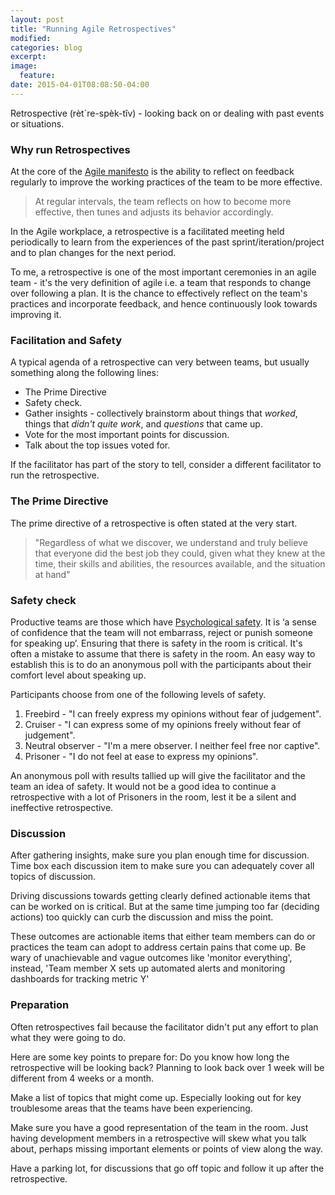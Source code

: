 ```yaml
---
layout: post
title: "Running Agile Retrospectives"
modified:
categories: blog
excerpt:
image:
  feature:
date: 2015-04-01T08:08:50-04:00
---
```


Retrospective (rèt´re-spèk-tîv) - looking back on or dealing with past events or situations.

### Why run Retrospectives

At the core of the [Agile manifesto](http://agilemanifesto.org/principles.html) is the ability to reflect on feedback regularly to improve the working practices of the team to be more effective.

>At regular intervals, the team reflects on how to become more effective, then tunes and adjusts its behavior accordingly.

In the Agile workplace, a retrospective is a facilitated meeting held periodically to learn from the experiences of the past sprint/iteration/project and to plan changes for the next period.

To me, a retrospective is one of the most important ceremonies in an agile team - it's the very definition of agile i.e. a team that responds to change over following a plan. It is the chance to effectively reflect on the team's practices and incorporate feedback, and hence continuously look towards improving it.

### Facilitation and Safety

A typical agenda of a retrospective can very between teams, but usually something along the following lines:

- The Prime Directive
- Safety check.
- Gather insights - collectively brainstorm about things that *worked*, things that *didn't quite work*, and *questions* that came up.
- Vote for the most important points for discussion.
- Talk about the top issues voted for.

If the facilitator has part of the story to tell, consider a different facilitator to run the retrospective.

### The Prime Directive

The prime directive of a retrospective is often stated at the very start.

> "Regardless of what we discover, we understand and truly believe that everyone did the best job they could, given what they knew at the time, their skills and abilities, the resources available, and the situation at hand"

### Safety check

Productive teams are those which have [Psychological safety](http://www.nytimes.com/2016/02/28/magazine/what-google-learned-from-its-quest-to-build-the-perfect-team.html?_r=0). It is ‘a sense of confidence that the team will not embarrass, reject or punish someone for speaking up’. Ensuring that there is safety in the room is critical. It's often a mistake to assume that there is safety in the room. An easy way to establish this is to do an anonymous poll with the participants about their comfort level about speaking up.

Participants choose from one of the following levels of safety.

1. Freebird - "I can freely express my opinions without fear of judgement".
2. Cruiser - "I can express some of my opinions freely without fear of judgement".
3. Neutral observer - "I'm a mere observer. I neither feel free nor captive".
4. Prisoner - "I do not feel at ease to express my opinions".

An anonymous poll with results tallied up will give the facilitator and the team an idea of safety. It would not be a good idea to continue a retrospective with a lot of Prisoners in the room, lest it be a silent and ineffective retrospective.

### Discussion
After gathering insights, make sure you plan enough time for discussion. Time box each discussion item to make sure you can adequately cover all topics of discussion.

Driving discussions towards getting clearly defined actionable items that can be worked on is critical. But at the same time jumping too far (deciding actions) too quickly can curb the discussion and miss the point.

These outcomes are actionable items that either team members can do or practices the team can adopt to address certain pains that come up. Be wary of unachievable and vague outcomes like 'monitor everything', instead, 'Team member X sets up automated alerts and monitoring dashboards for tracking metric Y'

### Preparation
Often retrospectives fail because the facilitator didn't put any effort to plan what they were going to do.

Here are some key points to prepare for:
Do you know how long the retrospective will be looking back? Planning to look back over 1 week will be different from 4 weeks or a month.

Make a list of topics that might come up. Especially looking out for key troublesome areas that the teams have been experiencing.

Make sure you have a good representation of the team in the room. Just having development members in a retrospective will skew what you talk about, perhaps missing important elements or points of view along the way.

Have a parking lot, for discussions that go off topic and follow it up after the retrospective.
